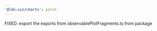 ```yaml
---
'@ldn-viz/charts': patch
---
```


FIXED: export the exports from observablePlotFragments.ts from package
